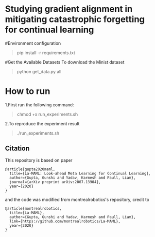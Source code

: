 # Studying gradient alignment in mitigating catastrophic forgetting for continual learning

#Environment configuration

>pip install -r requirements.txt

#Get the Available Datasets
To download the Minist dataset
> python get_data.py all

# How to run
1.First run the following command:
>chmod +x run_experiments.sh

2.To reproduce the experiment result
>./run_experiments.sh

## Citation

This repository is based on paper
```
@article{gupta2020maml,
  title={La-MAML: Look-ahead Meta Learning for Continual Learning},
  author={Gupta, Gunshi and Yadav, Karmesh and Paull, Liam},
  journal={arXiv preprint arXiv:2007.13904},
  year={2020}
}
```
and the code was modified from montrealrobotics's repository, credit to
```
@article{montrealrobotics,
  title={La-MAML},
  author={Gupta, Gunshi and Yadav, Karmesh and Paull, Liam},
  link={https://github.com/montrealrobotics/La-MAML},
  year={2020}
}
```
